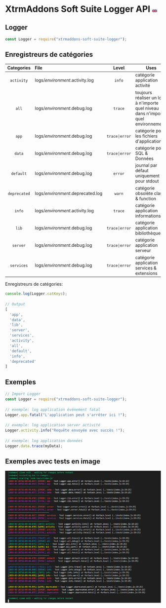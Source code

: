 # XtrmAddons Soft Suite Logger API [![en-GB](https://github.com/shim-sao/assets/blob/master/images/united-kingdom-flag-icon-16.png)](README.md)



## Logger

```js
const Logger = require("xtrmaddons-soft-suite-logger");
```

## Enregistreurs de catégories

| Categories | File | Level | Uses |
|:----------:|:-----|:-----:| ---- |
|`activity`| logs/*environment*.activity.log| `info` | catégorie application activité |
|`all`| logs/*environment*.debug.log| `trace` | toujours réaliser un log à n'importe quel niveau dans n'importe quel environnement. |
|`app`| logs/*environment*.debug.log| `trace\|error` | catégorie pour les fichiers d'application |
|`data`| logs/*environment*.debug.log| `trace\|error` | catégorie pour SQL & Données |
|`default`| logs/*environment*.debug.log| `error` | journal par défaut uniquement pour stdout |
|`deprecated`| logs/*environment*.deprecated.log| `warn` | catégorie obsolète class & function |
|`info`| logs/*environment*.activity.log| `trace` | catégorie application informations |
|`lib`| logs/*environment*.debug.log| `trace\|error` | catégorie application bibliothèque |
|`server`| logs/*environment*.debug.log| `trace\|error` | catégorie application serveur |
|`services`| logs/*environment*.debug.log| `trace\|error` | catégorie application services & extensions |

Enregistreurs de catégories:

```js
console.log(Logger.catKeys);

// Output
[
  'app',
  'data',
  'lib',
  'server',
  'services',
  'activity',
  'all',
  'default',
  'info',
  'deprecated'
]
```

## Exemples

```js
// Import Logger
const Logger = require("xtrmaddons-soft-suite-logger");

// exemple: log application événement fatal
Logger.app.fatal("L'application peut s'arrêter ici !");

// exemple: log application server activité
Logger.activity.info("Requête envoyée avec succès !");

// exemple: log application données
Logger.data.trace(myData);
```

## Exemples avec tests en image

![Logger tests exemples](logger-output-example.jpg "Logger tests exemples output")